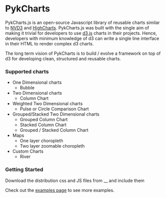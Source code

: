 # PykCharts

PykCharts.js is an open-source Javascript library of reusable charts similar to [NVD3](http://nvd3.org/) and [HighCharts](http://www.highcharts.com/). PykCharts.js was built with the single aim of making it trivial for developers to use [d3.js](http://www.highcharts.com/) charts in their projects. Hence, developers with minimum knowledge of d3 can write a single line interface in their HTML to render complex d3 charts. 

The long term vision of PykCharts is to build / evolve a framework on top of d3 for developing clean, structured and reusable charts.

### Supported charts

* One Dimensional charts
    * Bubble   
* Two Dimensional charts
    * Column Chart
* Weighted Two Dimensional charts
    * Pulse or Circle Comparison Chart
* Grouped/Stacked Two Dimensional charts
    * Grouped Column Chart
    * Stacked Column Chart
    * Grouped / Stacked Column Chart
* Maps
    * One layer choropleth
    * Two layer zoomable choropleth
* Custom Charts
    * River

### Getting Started

Download the distribution css and JS files from __ and include them

Check out the [examples page]() to see more examples.

